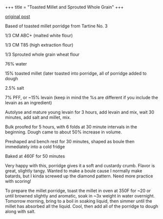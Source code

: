 +++
title = "Toasted Millet and Sprouted Whole Grain"
+++

[original post](https://old.reddit.com/r/Sourdough/comments/od5dkc/toasted_millet_and_sprouted_whole_grain/)

Based of toasted millet porridge from Tartine No. 3

1/3 CM ABC+ (malted white flour)

1/3 CM T85 (high extraction flour)

1/3 Sprouted whole grain wheat flour

76% water

15% toasted millet (later toasted into porridge, all of porridge added to dough

2.5% salt

7% PFF, or ~15% levain (keep in mind the %s are different if you include the levain as an ingredient)

Autolyse and mature young levain for 3 hours, add levain and mix, wait 30 minutes, add salt and millet, mix.

Bulk proofed for 5 hours, with 6 folds at 30 minute intervals in the beginning. Dough came to about 50% increase in volume.

Preshaped and bench rest for 30 minutes, shaped as boule then immediately into a cold fridge

Baked at 460F for 50 minutes

Very happy with this, porridge gives it a soft and custardy crumb. Flavor is great, slightly tangy. Wanted to make a boule cause I normally make batards, but I kinda screwed up the diamond pattern. Need more practice with scoring!


To prepare the millet porridge, toast the millet in oven at 350F for ~20 or until browned slightly and aromatic, soak in ~3x weight in water overnight. Tomorrow morning, bring to a boil in soaking liquid, then simmer until the millet has absorbed all the liquid. Cool, then add all of the porridge to dough along with salt.
